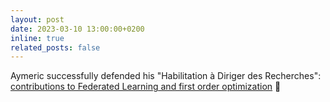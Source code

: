 ```yaml
---
layout: post
date: 2023-03-10 13:00:00+0200
inline: true
related_posts: false
---
```


Aymeric successfully defended his "Habilitation à Diriger des Recherches": [contributions to Federated Learning and first order optimization](http://www.cmap.polytechnique.fr/~aymeric.dieuleveut/papers/Accredidation-A-Dieuleveut-non-printable.pdf) :tada:

